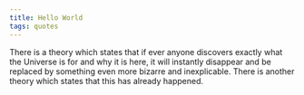 ```yaml
---
title: Hello World
tags: quotes
---
```


There is a theory which states that if ever anyone discovers exactly what the Universe is for and why it is here, it will instantly disappear and be replaced by something even more bizarre and inexplicable.
There is another theory which states that this has already happened.
